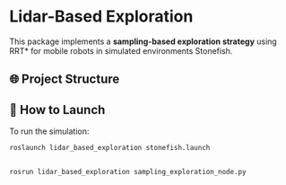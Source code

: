 # Lidar-Based Exploration

This package implements a **sampling-based exploration strategy** using RRT* for mobile robots in simulated environments Stonefish.

## 🌐 Project Structure


## 🚀 How to Launch

To run the simulation:

```bash
roslaunch lidar_based_exploration stonefish.launch


rosrun lidar_based_exploration sampling_exploration_node.py
